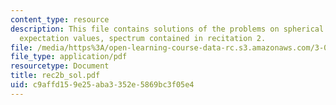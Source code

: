 ```yaml
---
content_type: resource
description: This file contains solutions of the problems on spherical coordinates,
  expectation values, spectrum contained in recitation 2.
file: /media/https%3A/open-learning-course-data-rc.s3.amazonaws.com/3-012-fundamentals-of-materials-science-fall-2005/c9affd159e25aba3352e5869bc3f05e4_rec2b_sol.pdf
file_type: application/pdf
resourcetype: Document
title: rec2b_sol.pdf
uid: c9affd15-9e25-aba3-352e-5869bc3f05e4
---
```

